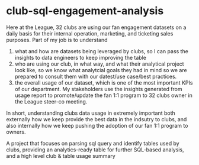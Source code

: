 # club-sql-engagement-analysis


Here at the League, 32 clubs are using our fan engagement datasets on a daily basis for their internal operation, marketing, and ticketing sales purposes. Part of my job is to understand 
1. what and how are datasets being leveraged by clubs, so I can pass the insights to data engineers to keep improving the table
2. who are using our club, in what way, and what their analytical project look like, so we know what analytcial goals they had in mind so we are prepared to consult them with our datest/use case/best practices.
3. the overall usage of our dataset, which is one of the most important KPIs of our department. My stakeholders use the insights generated from usage report to promote/update the fan 1:1 program to 32 clubs owner in the League steer-co meeting.

In short, understanding clubs data usage in extremely important both externally how we keep provide the best data in the indsutry to clubs, and also internally how we keep pushing the adoption of our fan 1:1 program to owners.




A project that focuses on parsing sql query and identify tables used by clubs, providing an analytics-ready table for further SQL-based analysis, and a high level club &amp; table usage summary

